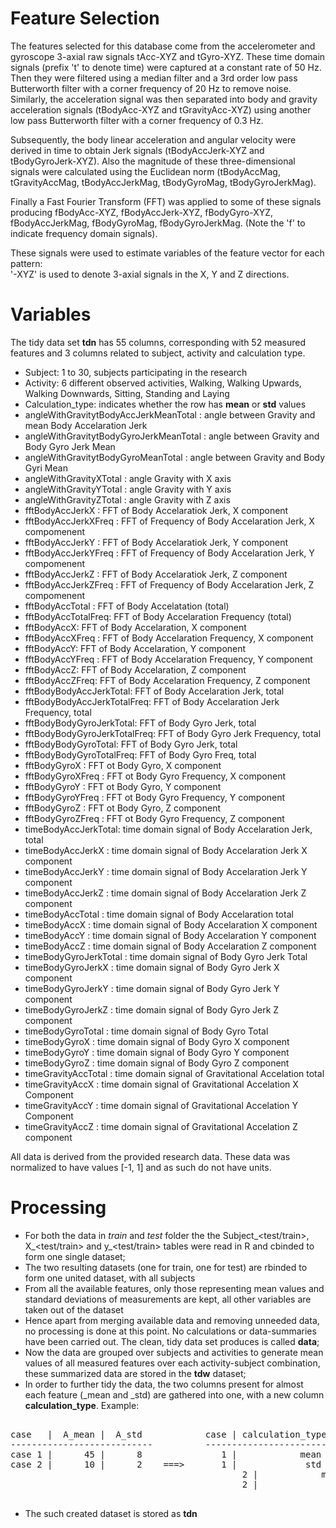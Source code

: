 Feature Selection 
=================

The features selected for this database come from the accelerometer and gyroscope 3-axial raw signals tAcc-XYZ and tGyro-XYZ. These time domain signals (prefix 't' to denote time) were captured at a constant rate of 50 Hz. Then they were filtered using a median filter and a 3rd order low pass Butterworth filter with a corner frequency of 20 Hz to remove noise. Similarly, the acceleration signal was then separated into body and gravity acceleration signals (tBodyAcc-XYZ and tGravityAcc-XYZ) using another low pass Butterworth filter with a corner frequency of 0.3 Hz. 

Subsequently, the body linear acceleration and angular velocity were derived in time to obtain Jerk signals (tBodyAccJerk-XYZ and tBodyGyroJerk-XYZ). Also the magnitude of these three-dimensional signals were calculated using the Euclidean norm (tBodyAccMag, tGravityAccMag, tBodyAccJerkMag, tBodyGyroMag, tBodyGyroJerkMag). 

Finally a Fast Fourier Transform (FFT) was applied to some of these signals producing fBodyAcc-XYZ, fBodyAccJerk-XYZ, fBodyGyro-XYZ, fBodyAccJerkMag, fBodyGyroMag, fBodyGyroJerkMag. (Note the 'f' to indicate frequency domain signals). 

These signals were used to estimate variables of the feature vector for each pattern:  
'-XYZ' is used to denote 3-axial signals in the X, Y and Z directions.

Variables
=========

The tidy data set **tdn** has 55 columns, corresponding with 52 measured features and 3 columns related to subject, activity and calculation type.

* Subject: 1 to 30, subjects participating in the research
* Activity: 6 different observed activities, Walking, Walking Upwards, Walking Downwards, Sitting, Standing and Laying
* Calculation_type: indicates whether the row has **mean** or **std** values
* angleWithGravitytBodyAccJerkMeanTotal : angle between Gravity and mean Body Accelaration Jerk
* angleWithGravitytBodyGyroJerkMeanTotal : angle between Gravity and Body Gyro Jerk Mean
* angleWithGravitytBodyGyroMeanTotal : angle between Gravity and Body Gyri Mean
* angleWithGravityXTotal : angle Gravity with X axis
* angleWithGravityYTotal : angle Gravity with Y axis
* angleWithGravityZTotal : angle Gravity with Z axis
* fftBodyAccJerkX : FFT of Body Accelaratiok Jerk, X component
* fftBodyAccJerkXFreq : FFT of Frequency of Body Accelaration Jerk, X compomenent
* fftBodyAccJerkY : FFT of Body Accelaratiok Jerk, Y component
* fftBodyAccJerkYFreq : FFT of Frequency of Body Accelaration Jerk, Y compomenent
* fftBodyAccJerkZ : FFT of Body Accelaratiok Jerk, Z component
* fftBodyAccJerkZFreq : FFT of Frequency of Body Accelaration Jerk, Z compomenent
* fftBodyAccTotal : FFT of Body Accelatation (total)
* fftBodyAccTotalFreq: FFT of Body Accelaration Frequency (total)
* fftBodyAccX: FFT of Body Accelaration, X component
* fftBodyAccXFreq : FFT of Body Accelaration Frequency, X component
* fftBodyAccY: FFT of Body Accelaration, Y component
* fftBodyAccYFreq : FFT of Body Accelaration Frequency, Y component
* fftBodyAccZ: FFT of Body Accelaration, Z component
* fftBodyAccZFreq: FFT of Body Accelaration Frequency,  Z component
* fftBodyBodyAccJerkTotal: FFT of Body Accelaration Jerk,  total
* fftBodyBodyAccJerkTotalFreq: FFT of Body Accelaration Jerk Frequency,  total
* fftBodyBodyGyroJerkTotal: FFT of Body Gyro Jerk,  total
* fftBodyBodyGyroJerkTotalFreq: FFT of Body Gyro Jerk Frequency, total
* fftBodyBodyGyroTotal: FFT of Body Gyro Jerk, total
* fftBodyBodyGyroTotalFreq: FFT of Body Gyro Freq, total
* fftBodyGyroX : FFT ot Body Gyro, X component
* fftBodyGyroXFreq : FFT ot Body Gyro Frequency, X component
* fftBodyGyroY : FFT ot Body Gyro, Y component
* fftBodyGyroYFreq : FFT ot Body Gyro Frequency, Y component
* fftBodyGyroZ : FFT ot Body Gyro, Z component
* fftBodyGyroZFreq : FFT ot Body Gyro Frequency, Z component
* timeBodyAccJerkTotal: time domain signal of Body Accelaration Jerk, total
* timeBodyAccJerkX : time domain signal of Body Accelaration Jerk X component
* timeBodyAccJerkY : time domain signal of Body Accelaration Jerk Y component
* timeBodyAccJerkZ : time domain signal of Body Accelaration Jerk Z component
* timeBodyAccTotal : time domain signal of Body Accelaration total
* timeBodyAccX : time domain signal of Body Accelaration X component
* timeBodyAccY : time domain signal of Body Accelaration Y component
* timeBodyAccZ : time domain signal of Body Accelaration Z component
* timeBodyGyroJerkTotal : time domain signal of Body Gyro Jerk Total
* timeBodyGyroJerkX : time domain signal of  Body Gyro Jerk X component
* timeBodyGyroJerkY : time domain signal of  Body Gyro Jerk Y component
* timeBodyGyroJerkZ : time domain signal of  Body Gyro Jerk Z component
* timeBodyGyroTotal : time domain signal of  Body Gyro Total
* timeBodyGyroX : time domain signal of Body Gyro X component
* timeBodyGyroY : time domain signal of Body Gyro Y component
* timeBodyGyroZ : time domain signal of Body Gyro Z component
* timeGravityAccTotal : time domain signal of Gravitational Accelation total
* timeGravityAccX : time domain signal of Gravitational Accelation X Component
* timeGravityAccY : time domain signal of Gravitational Accelation Y Component
* timeGravityAccZ : time domain signal of Gravitational Accelation Z component    

All data is derived from the provided research data. These data was normalized to have values [-1, 1] and as such do not have units.

Processing
==========

* For both the data in *train* and *test* folder the the Subject_<test/train>, X_<test/train> and y_<test/train> tables were read in R and cbinded to form one single dataset;
* The two resulting datasets (one for train, one for test) are rbinded to form one united dataset, with all subjects
* From all the available features, only those representing mean values and standard deviations of measurements are kept, all other variables are taken out of the dataset
* Hence apart from merging available data and removing unneeded data, no processing is done at this point. No calculations or data-summaries have been carried out. The clean, tidy data set produces is called **data**;
* Now the data are grouped over subjects and activities to generate mean values of all measured features over each activity-subject combination, these summarized data are stored in the **tdw** dataset;
* In order to further tidy the data, the two columns present for almost each feature (<feature>_mean and <feature>_std) are gathered into one, with a new column **calculation_type**. Example:
<pre>      
case   |  A_mean |  A_std            case | calculation_type |  A
---------------------------          ------------------------------
case 1 |      45 |      8               1 |            mean  | 45
case 2 |      10 |      2    ===>       1 |             std  |  8
                                            2 |            mean  | 10
                                            2 |             std  |  2

</pre>
* The such created dataset is stored as **tdn**





